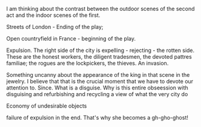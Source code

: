 I am thinking about the contrast between the outdoor scenes of the second act and the indoor scenes of the first.

Streets of London - Ending of the play;

Open countryfield in France - beginning of the play.

Expulsion. The right side of the city is expelling - rejecting - the rotten side. These are the honest workers, the diligent tradesmen, the devoted pattres familiae; the rogues are the lockpickers, the thieves. An invasion. 

Something uncanny about the appearance of the king in that scene in the jewelry. I believe that that is the crucial moment that we have to devote our attention to. Since. What is a disguise. Why is this entire obseession with disguising and refurbishing and recycling a view of what the very city do

Economy of undesirable objects

failure of expulsion in the end. That's why she becomes a gh-gho-ghost!
